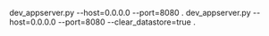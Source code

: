 dev_appserver.py --host=0.0.0.0 --port=8080 .
dev_appserver.py --host=0.0.0.0 --port=8080 --clear_datastore=true .